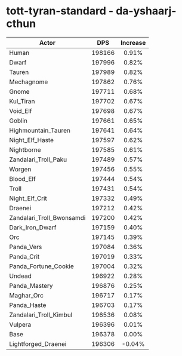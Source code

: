 # tott-tyran-standard - da-yshaarj-cthun
| Actor | DPS | Increase |
|---|:---:|:---:|
|Human|198166|0.91%|
|Dwarf|197996|0.82%|
|Tauren|197989|0.82%|
|Mechagnome|197862|0.76%|
|Gnome|197711|0.68%|
|Kul_Tiran|197702|0.67%|
|Void_Elf|197698|0.67%|
|Goblin|197661|0.65%|
|Highmountain_Tauren|197641|0.64%|
|Night_Elf_Haste|197597|0.62%|
|Nightborne|197585|0.61%|
|Zandalari_Troll_Paku|197489|0.57%|
|Worgen|197456|0.55%|
|Blood_Elf|197444|0.54%|
|Troll|197431|0.54%|
|Night_Elf_Crit|197332|0.49%|
|Draenei|197212|0.42%|
|Zandalari_Troll_Bwonsamdi|197200|0.42%|
|Dark_Iron_Dwarf|197159|0.40%|
|Orc|197145|0.39%|
|Panda_Vers|197084|0.36%|
|Panda_Crit|197019|0.33%|
|Panda_Fortune_Cookie|197004|0.32%|
|Undead|196922|0.28%|
|Panda_Mastery|196876|0.25%|
|Maghar_Orc|196717|0.17%|
|Panda_Haste|196703|0.17%|
|Zandalari_Troll_Kimbul|196536|0.08%|
|Vulpera|196396|0.01%|
|Base|196378|0.00%|
|Lightforged_Draenei|196306|-0.04%|
